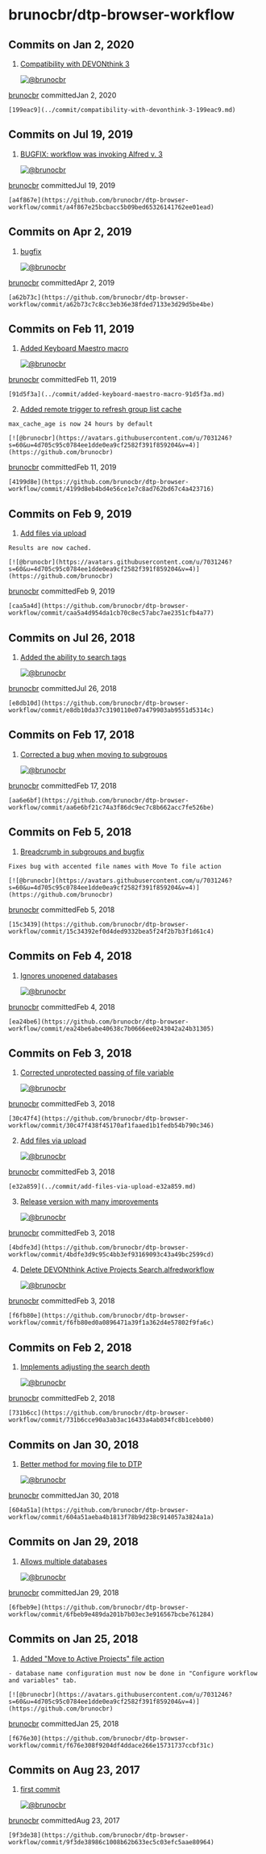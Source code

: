 # brunocbr/dtp-browser-workflow

## Commits on Jan 2, 2020

1.  [Compatibility with DEVONthink 3](../commit/compatibility-with-devonthink-3-199eac9.md)

    [![@brunocbr](https://avatars.githubusercontent.com/u/7031246?s=60&u=4d705c95c0784ee1dde0ea9cf2582f391f859204&v=4)](https://github.com/brunocbr)

   [brunocbr](../brunocbr-dtp-browser-workflow-9.md) committedJan 2, 2020

    [199eac9](../commit/compatibility-with-devonthink-3-199eac9.md) 

## Commits on Jul 19, 2019

1.  [BUGFIX: workflow was invoking Alfred v. 3](https://github.com/brunocbr/dtp-browser-workflow/commit/a4f867e25bcbacc5b09bed65326141762ee01ead)

    [![@brunocbr](https://avatars.githubusercontent.com/u/7031246?s=60&u=4d705c95c0784ee1dde0ea9cf2582f391f859204&v=4)](https://github.com/brunocbr)

   [brunocbr](../brunocbr-dtp-browser-workflow-9.md) committedJul 19, 2019

    [a4f867e](https://github.com/brunocbr/dtp-browser-workflow/commit/a4f867e25bcbacc5b09bed65326141762ee01ead) 

## Commits on Apr 2, 2019

1.  [bugfix](https://github.com/brunocbr/dtp-browser-workflow/commit/a62b73c7c8cc3eb36e38fded7133e3d29d5be4be)

    [![@brunocbr](https://avatars.githubusercontent.com/u/7031246?s=60&u=4d705c95c0784ee1dde0ea9cf2582f391f859204&v=4)](https://github.com/brunocbr)

   [brunocbr](../brunocbr-dtp-browser-workflow-9.md) committedApr 2, 2019

    [a62b73c](https://github.com/brunocbr/dtp-browser-workflow/commit/a62b73c7c8cc3eb36e38fded7133e3d29d5be4be) 

## Commits on Feb 11, 2019

1.  [Added Keyboard Maestro macro](../commit/added-keyboard-maestro-macro-91d5f3a.md)

    [![@brunocbr](https://avatars.githubusercontent.com/u/7031246?s=60&u=4d705c95c0784ee1dde0ea9cf2582f391f859204&v=4)](https://github.com/brunocbr)

   [brunocbr](../brunocbr-dtp-browser-workflow-9.md) committedFeb 11, 2019

    [91d5f3a](../commit/added-keyboard-maestro-macro-91d5f3a.md) 

2.  [Added remote trigger to refresh group list cache](https://github.com/brunocbr/dtp-browser-workflow/commit/4199d8eb4bd4e56ce1e7c8ad762bd67c4a423716)

   ```text
   max_cache_age is now 24 hours by default
   ```

    [![@brunocbr](https://avatars.githubusercontent.com/u/7031246?s=60&u=4d705c95c0784ee1dde0ea9cf2582f391f859204&v=4)](https://github.com/brunocbr)

   [brunocbr](../brunocbr-dtp-browser-workflow-9.md) committedFeb 11, 2019

    [4199d8e](https://github.com/brunocbr/dtp-browser-workflow/commit/4199d8eb4bd4e56ce1e7c8ad762bd67c4a423716) 

## Commits on Feb 9, 2019

1.  [Add files via upload](https://github.com/brunocbr/dtp-browser-workflow/commit/caa5a4d954da1cb70c8ec57abc7ae2351cfb4a77)

   ```text
   Results are now cached.
   ```

    [![@brunocbr](https://avatars.githubusercontent.com/u/7031246?s=60&u=4d705c95c0784ee1dde0ea9cf2582f391f859204&v=4)](https://github.com/brunocbr)

   [brunocbr](../brunocbr-dtp-browser-workflow-9.md) committedFeb 9, 2019

    [caa5a4d](https://github.com/brunocbr/dtp-browser-workflow/commit/caa5a4d954da1cb70c8ec57abc7ae2351cfb4a77) 

## Commits on Jul 26, 2018

1.  [Added the ability to search tags](https://github.com/brunocbr/dtp-browser-workflow/commit/e8db10da37c3190110e07a479903ab9551d5314c)

    [![@brunocbr](https://avatars.githubusercontent.com/u/7031246?s=60&u=4d705c95c0784ee1dde0ea9cf2582f391f859204&v=4)](https://github.com/brunocbr)

   [brunocbr](../brunocbr-dtp-browser-workflow-9.md) committedJul 26, 2018

    [e8db10d](https://github.com/brunocbr/dtp-browser-workflow/commit/e8db10da37c3190110e07a479903ab9551d5314c) 

## Commits on Feb 17, 2018

1.  [Corrected a bug when moving to subgroups](https://github.com/brunocbr/dtp-browser-workflow/commit/aa6e6bf21c74a3f86dc9ec7c8b662acc7fe526be)

    [![@brunocbr](https://avatars.githubusercontent.com/u/7031246?s=60&u=4d705c95c0784ee1dde0ea9cf2582f391f859204&v=4)](https://github.com/brunocbr)

   [brunocbr](../brunocbr-dtp-browser-workflow-9.md) committedFeb 17, 2018

    [aa6e6bf](https://github.com/brunocbr/dtp-browser-workflow/commit/aa6e6bf21c74a3f86dc9ec7c8b662acc7fe526be) 

## Commits on Feb 5, 2018

1.  [Breadcrumb in subgroups and bugfix](https://github.com/brunocbr/dtp-browser-workflow/commit/15c34392ef0d4ded9332bea5f24f2b7b3f1d61c4)

   ```text
   Fixes bug with accented file names with Move To file action
   ```

    [![@brunocbr](https://avatars.githubusercontent.com/u/7031246?s=60&u=4d705c95c0784ee1dde0ea9cf2582f391f859204&v=4)](https://github.com/brunocbr)

   [brunocbr](../brunocbr-dtp-browser-workflow-9.md) committedFeb 5, 2018

    [15c3439](https://github.com/brunocbr/dtp-browser-workflow/commit/15c34392ef0d4ded9332bea5f24f2b7b3f1d61c4) 

## Commits on Feb 4, 2018

1.  [Ignores unopened databases](https://github.com/brunocbr/dtp-browser-workflow/commit/ea24be6abe40638c7b0666ee0243042a24b31305)

    [![@brunocbr](https://avatars.githubusercontent.com/u/7031246?s=60&u=4d705c95c0784ee1dde0ea9cf2582f391f859204&v=4)](https://github.com/brunocbr)

   [brunocbr](../brunocbr-dtp-browser-workflow-9.md) committedFeb 4, 2018

    [ea24be6](https://github.com/brunocbr/dtp-browser-workflow/commit/ea24be6abe40638c7b0666ee0243042a24b31305) 

## Commits on Feb 3, 2018

1.  [Corrected unprotected passing of file variable](https://github.com/brunocbr/dtp-browser-workflow/commit/30c47f438f45170af1faaed1b1fedb54b790c346)

    [![@brunocbr](https://avatars.githubusercontent.com/u/7031246?s=60&u=4d705c95c0784ee1dde0ea9cf2582f391f859204&v=4)](https://github.com/brunocbr)

   [brunocbr](../brunocbr-dtp-browser-workflow-9.md) committedFeb 3, 2018

    [30c47f4](https://github.com/brunocbr/dtp-browser-workflow/commit/30c47f438f45170af1faaed1b1fedb54b790c346) 

2.  [Add files via upload](../commit/add-files-via-upload-e32a859.md)

    [![@brunocbr](https://avatars.githubusercontent.com/u/7031246?s=60&u=4d705c95c0784ee1dde0ea9cf2582f391f859204&v=4)](https://github.com/brunocbr)

   [brunocbr](../brunocbr-dtp-browser-workflow-9.md) committedFeb 3, 2018

    [e32a859](../commit/add-files-via-upload-e32a859.md) 

3.  [Release version with many improvements](https://github.com/brunocbr/dtp-browser-workflow/commit/4bdfe3d9c95c4bb3ef93169093c43a49bc2599cd)

    [![@brunocbr](https://avatars.githubusercontent.com/u/7031246?s=60&u=4d705c95c0784ee1dde0ea9cf2582f391f859204&v=4)](https://github.com/brunocbr)

   [brunocbr](../brunocbr-dtp-browser-workflow-9.md) committedFeb 3, 2018

    [4bdfe3d](https://github.com/brunocbr/dtp-browser-workflow/commit/4bdfe3d9c95c4bb3ef93169093c43a49bc2599cd) 

4.  [Delete DEVONthink Active Projects Search.alfredworkflow](https://github.com/brunocbr/dtp-browser-workflow/commit/f6fb80ed0a0896471a39f1a362d4e57802f9fa6c)

    [![@brunocbr](https://avatars.githubusercontent.com/u/7031246?s=60&u=4d705c95c0784ee1dde0ea9cf2582f391f859204&v=4)](https://github.com/brunocbr)

   [brunocbr](../brunocbr-dtp-browser-workflow-9.md) committedFeb 3, 2018

    [f6fb80e](https://github.com/brunocbr/dtp-browser-workflow/commit/f6fb80ed0a0896471a39f1a362d4e57802f9fa6c) 

## Commits on Feb 2, 2018

1.  [Implements adjusting the search depth](https://github.com/brunocbr/dtp-browser-workflow/commit/731b6cce90a3ab3ac16433a4ab034fc8b1cebb00)

    [![@brunocbr](https://avatars.githubusercontent.com/u/7031246?s=60&u=4d705c95c0784ee1dde0ea9cf2582f391f859204&v=4)](https://github.com/brunocbr)

   [brunocbr](../brunocbr-dtp-browser-workflow-9.md) committedFeb 2, 2018

    [731b6cc](https://github.com/brunocbr/dtp-browser-workflow/commit/731b6cce90a3ab3ac16433a4ab034fc8b1cebb00) 

## Commits on Jan 30, 2018

1.  [Better method for moving file to DTP](https://github.com/brunocbr/dtp-browser-workflow/commit/604a51aeba4b1813f78b9d238c914057a3824a1a)

    [![@brunocbr](https://avatars.githubusercontent.com/u/7031246?s=60&u=4d705c95c0784ee1dde0ea9cf2582f391f859204&v=4)](https://github.com/brunocbr)

   [brunocbr](../brunocbr-dtp-browser-workflow-9.md) committedJan 30, 2018

    [604a51a](https://github.com/brunocbr/dtp-browser-workflow/commit/604a51aeba4b1813f78b9d238c914057a3824a1a) 

## Commits on Jan 29, 2018

1.  [Allows multiple databases](https://github.com/brunocbr/dtp-browser-workflow/commit/6fbeb9e489da201b7b03ec3e916567bcbe761284)

    [![@brunocbr](https://avatars.githubusercontent.com/u/7031246?s=60&u=4d705c95c0784ee1dde0ea9cf2582f391f859204&v=4)](https://github.com/brunocbr)

   [brunocbr](../brunocbr-dtp-browser-workflow-9.md) committedJan 29, 2018

    [6fbeb9e](https://github.com/brunocbr/dtp-browser-workflow/commit/6fbeb9e489da201b7b03ec3e916567bcbe761284) 

## Commits on Jan 25, 2018

1.  [Added "Move to Active Projects" file action](https://github.com/brunocbr/dtp-browser-workflow/commit/f676e308f9204df4ddace266e15731737ccbf31c)

   ```text
   - database name configuration must now be done in "Configure workflow and variables" tab.
   ```

    [![@brunocbr](https://avatars.githubusercontent.com/u/7031246?s=60&u=4d705c95c0784ee1dde0ea9cf2582f391f859204&v=4)](https://github.com/brunocbr)

   [brunocbr](../brunocbr-dtp-browser-workflow-9.md) committedJan 25, 2018

    [f676e30](https://github.com/brunocbr/dtp-browser-workflow/commit/f676e308f9204df4ddace266e15731737ccbf31c) 

## Commits on Aug 23, 2017

1.  [first commit](https://github.com/brunocbr/dtp-browser-workflow/commit/9f3de38986c1008b62b633ec5c03efc5aae80964)

    [![@brunocbr](https://avatars.githubusercontent.com/u/7031246?s=60&u=4d705c95c0784ee1dde0ea9cf2582f391f859204&v=4)](https://github.com/brunocbr)

   [brunocbr](../brunocbr-dtp-browser-workflow-9.md) committedAug 23, 2017

    [9f3de38](https://github.com/brunocbr/dtp-browser-workflow/commit/9f3de38986c1008b62b633ec5c03efc5aae80964) 

